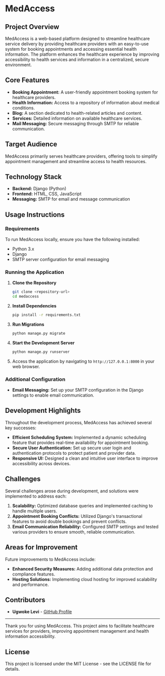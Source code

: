 
# MedAccess

## Project Overview
MedAccess is a web-based platform designed to streamline healthcare service delivery by providing healthcare providers with an easy-to-use system for booking appointments and accessing essential health information. The platform enhances the healthcare experience by improving accessibility to health services and information in a centralized, secure environment.

## Core Features
- **Booking Appointment:** A user-friendly appointment booking system for healthcare providers.
- **Health Information:** Access to a repository of information about medical conditions.
- **Blog:** A section dedicated to health-related articles and content.
- **Services:** Detailed information on available healthcare services.
- **Mail Messaging:** Secure messaging through SMTP for reliable communication.

## Target Audience
MedAccess primarily serves healthcare providers, offering tools to simplify appointment management and streamline access to health resources.

## Technology Stack
- **Backend:** Django (Python)
- **Frontend:** HTML, CSS, JavaScript
- **Messaging:** SMTP for email and message communication

## Usage Instructions

### Requirements
To run MedAccess locally, ensure you have the following installed:
- Python 3.x
- Django
- SMTP server configuration for email messaging

### Running the Application
1. **Clone the Repository**
   ```bash
   git clone <repository-url>
   cd medaccess
   ```

2. **Install Dependencies**
   ```bash
   pip install -r requirements.txt
   ```

3. **Run Migrations**
   ```bash
   python manage.py migrate
   ```

4. **Start the Development Server**
   ```bash
   python manage.py runserver
   ```

5. Access the application by navigating to `http://127.0.0.1:8000` in your web browser.

### Additional Configuration
- **Email Messaging:** Set up your SMTP configuration in the Django settings to enable email communication. 

## Development Highlights
Throughout the development process, MedAccess has achieved several key successes:
- **Efficient Scheduling System:** Implemented a dynamic scheduling feature that provides real-time availability for appointment booking.
- **Secure User Authentication:** Set up secure user login and authentication protocols to protect patient and provider data.
- **Responsive UI:** Designed a clean and intuitive user interface to improve accessibility across devices.

## Challenges
Several challenges arose during development, and solutions were implemented to address each:
1. **Scalability:** Optimized database queries and implemented caching to handle multiple users.
2. **Appointment Booking Conflicts:** Utilized Django's transactional features to avoid double bookings and prevent conflicts.
3. **Email Communication Reliability:** Configured SMTP settings and tested various providers to ensure smooth, reliable communication.

## Areas for Improvement
Future improvements to MedAccess include:
- **Enhanced Security Measures:** Adding additional data protection and compliance features.
- **Hosting Solutions:** Implementing cloud hosting for improved scalability and performance.

## Contributors
- **Ugwoke Levi** - [GitHub Profile](https://github.com/levoski1)

---

Thank you for using MedAccess. This project aims to facilitate healthcare services for providers, improving appointment management and health information accessibility.

## License
This project is licensed under the MIT License - see the LICENSE file for details.
